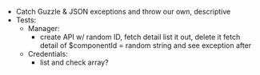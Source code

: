 - Catch Guzzle & JSON exceptions and throw our own, descriptive
- Tests:
    - Manager:
        - create API w/ random ID, fetch detail
        list it out, delete it
        fetch detail of $componentId = random string and see exception after
    - Credentials:
        - list and check array?
